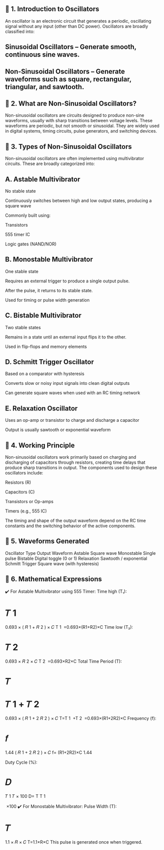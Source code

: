 
## 🔹 1. Introduction to Oscillators
An oscillator is an electronic circuit that generates a periodic, oscillating signal without any input (other than DC power). Oscillators are broadly classified into:

## Sinusoidal Oscillators – Generate smooth, continuous sine waves.

## Non-Sinusoidal Oscillators – Generate waveforms such as square, rectangular, triangular, and sawtooth.

## 🔹 2. What are Non-Sinusoidal Oscillators?
Non-sinusoidal oscillators are circuits designed to produce non-sine waveforms, usually with sharp transitions between voltage levels. These waveforms are periodic, but not smooth or sinusoidal. They are widely used in digital systems, timing circuits, pulse generators, and switching devices.

## 🔹 3. Types of Non-Sinusoidal Oscillators
Non-sinusoidal oscillators are often implemented using multivibrator circuits. These are broadly categorized into:

## A. Astable Multivibrator
No stable state

Continuously switches between high and low output states, producing a square wave

Commonly built using:

Transistors

555 timer IC

Logic gates (NAND/NOR)

## B. Monostable Multivibrator
One stable state

Requires an external trigger to produce a single output pulse.

After the pulse, it returns to its stable state.

Used for timing or pulse width generation

## C. Bistable Multivibrator
Two stable states

Remains in a state until an external input flips it to the other.

Used in flip-flops and memory elements

## D. Schmitt Trigger Oscillator
Based on a comparator with hysteresis

Converts slow or noisy input signals into clean digital outputs

Can generate square waves when used with an RC timing network

## E. Relaxation Oscillator
Uses an op-amp or transistor to charge and discharge a capacitor

Output is usually sawtooth or exponential waveform

## 🔹 4. Working Principle
Non-sinusoidal oscillators work primarily based on charging and discharging of capacitors through resistors, creating time delays that produce sharp transitions in output. The components used to design these oscillators include:

Resistors (R)

Capacitors (C)

Transistors or Op-amps

Timers (e.g., 555 IC)

The timing and shape of the output waveform depend on the RC time constants and the switching behavior of the active components.

## 🔹 5. Waveforms Generated
Oscillator Type	Output Waveform
Astable	Square wave
Monostable	Single pulse
Bistable	Digital toggle (0 or 1)
Relaxation	Sawtooth / exponential
Schmitt Trigger	Square wave (with hysteresis)

## 🔹 6. Mathematical Expressions
✔️ For Astable Multivibrator using 555 Timer:
Time high (T₁):

𝑇
1
=
0.693
×
(
𝑅
1
+
𝑅
2
)
×
𝐶
T 
1
​
 =0.693×(R1+R2)×C
Time low (T₂):

𝑇
2
=
0.693
×
𝑅
2
×
𝐶
T 
2
​
 =0.693×R2×C
Total Time Period (T):

𝑇
=
𝑇
1
+
𝑇
2
=
0.693
×
(
𝑅
1
+
2
𝑅
2
)
×
𝐶
T=T 
1
​
 +T 
2
​
 =0.693×(R1+2R2)×C
Frequency (f):

𝑓
=
1.44
(
𝑅
1
+
2
𝑅
2
)
×
𝐶
f= 
(R1+2R2)×C
1.44
​
 
Duty Cycle (%):

𝐷
=
𝑇
1
𝑇
×
100
D= 
T
T 
1
​
 
​
 ×100
✔️ For Monostable Multivibrator:
Pulse Width (T):

𝑇
=
1.1
×
𝑅
×
𝐶
T=1.1×R×C
This pulse is generated once when triggered.

